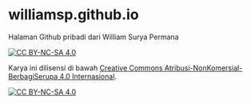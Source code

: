 # williamsp.github.io
Halaman Github pribadi dari William Surya Permana

[![CC BY-NC-SA 4.0](https://img.shields.io/badge/License-CC%20BY--NC--SA%204.0-lightgrey.svg)][cc-by-nc-sa-url]

Karya ini dilisensi di bawah [Creative Commons Atribusi-NonKomersial-BerbagiSerupa 4.0 Internasional][cc-by-nc-sa-url].

[![CC BY-NC-SA 4.0](https://licensebuttons.net/l/by-nc-sa/4.0/88x31.png)][cc-by-nc-sa-url]

[cc-by-nc-sa-url]: https://creativecommons.org/licenses/by-nc-sa/4.0/deed.id
